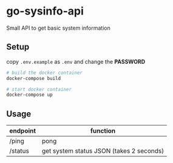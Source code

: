 # go-sysinfo-api

Small API to get basic system information

## Setup
copy `.env.example` as `.env` and change the **PASSWORD**

```bash
# build the docker container
docker-compose build

# start docker container
docker-compose up
```

## Usage

| endpoint | function |
| -------- | -------- |
| /ping    | pong                   |
| /status  | get system status JSON (takes 2 seconds) |
